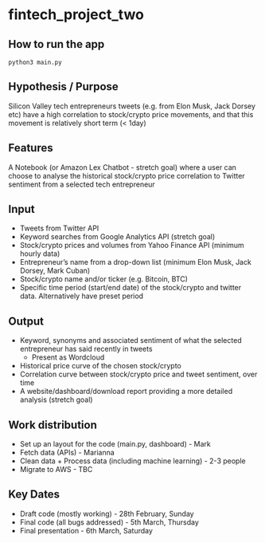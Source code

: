 # fintech_project_two

## How to run the app
`python3 main.py`

## Hypothesis / Purpose
Silicon Valley tech entrepreneurs tweets (e.g. from Elon Musk, Jack Dorsey etc) have a high correlation to stock/crypto price movements, and that this movement is relatively short term (< 1day)

## Features
A Notebook (or Amazon Lex Chatbot - stretch goal) where a user can choose to analyse the historical stock/crypto price correlation to Twitter sentiment from a selected tech entrepreneur

## Input
* Tweets from Twitter API
* Keyword searches from Google Analytics API (stretch goal)
* Stock/crypto prices and volumes from Yahoo Finance API (minimum hourly data)
* Entrepreneur’s name from a drop-down list (minimum Elon Musk, Jack Dorsey, Mark Cuban)
* Stock/crypto name and/or ticker (e.g. Bitcoin, BTC)
* Specific time period (start/end date) of the stock/crypto and twitter data.  Alternatively have preset period
## Output
* Keyword, synonyms and associated sentiment of what the selected entrepreneur has said recently in tweets 
    - Present as Wordcloud
* Historical price curve of the chosen stock/crypto
* Correlation curve between stock/crypto price and tweet sentiment, over time
* A website/dashboard/download report providing a more detailed analysis (stretch goal)

## Work distribution
* Set up an layout for the code (main.py, dashboard) - Mark
* Fetch data (APIs)  - Marianna
* Clean data + Process data (including machine learning) -  2-3 people
* Migrate to AWS - TBC

## Key Dates
* Draft code (mostly working) - 28th February, Sunday
* Final code (all bugs addressed) - 5th March, Thursday
* Final presentation - 6th March, Saturday

